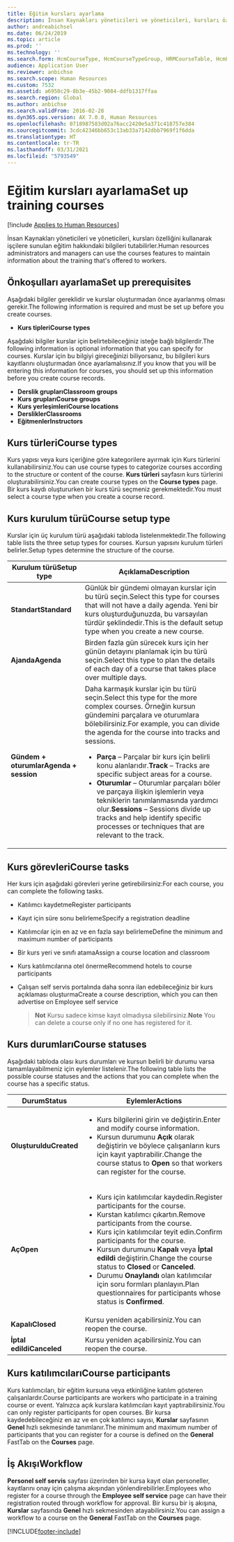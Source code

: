 ```yaml
---
title: Eğitim kursları ayarlama
description: İnsan Kaynakları yöneticileri ve yöneticileri, kursları özelliğini kullanarak işçilere sunulan eğitim hakkındaki bilgileri tutabilirler.
author: andreabichsel
ms.date: 06/24/2019
ms.topic: article
ms.prod: ''
ms.technology: ''
ms.search.form: HcmCourseType, HcmCourseTypeGroup, HRMCourseTable, HcmLearningWorkspace
audience: Application User
ms.reviewer: anbichse
ms.search.scope: Human Resources
ms.custom: 7532
ms.assetid: a6950c29-8b3e-45b2-9084-ddfb1317ffaa
ms.search.region: Global
ms.author: anbichse
ms.search.validFrom: 2016-02-28
ms.dyn365.ops.version: AX 7.0.0, Human Resources
ms.openlocfilehash: 0718987583d02a76acc2420e5a371c418757e384
ms.sourcegitcommit: 3cdc42346bb653c13ab33a7142dbb7969f1f6dda
ms.translationtype: HT
ms.contentlocale: tr-TR
ms.lasthandoff: 03/31/2021
ms.locfileid: "5793549"
---
```

# <a name="set-up-training-courses"></a><span data-ttu-id="016df-103">Eğitim kursları ayarlama</span><span class="sxs-lookup"><span data-stu-id="016df-103">Set up training courses</span></span>

[!include [Applies to Human Resources](../includes/applies-to-hr.md)]

<span data-ttu-id="016df-104">İnsan Kaynakları yöneticileri ve yöneticileri, kursları özelliğini kullanarak işçilere sunulan eğitim hakkındaki bilgileri tutabilirler.</span><span class="sxs-lookup"><span data-stu-id="016df-104">Human resources administrators and managers can use the courses features to maintain information about the training that's offered to workers.</span></span>

 <a name="set-up-prerequisites"></a><span data-ttu-id="016df-105">Önkoşulları ayarlama</span><span class="sxs-lookup"><span data-stu-id="016df-105">Set up prerequisites</span></span>
---------------------

<span data-ttu-id="016df-106">Aşağıdaki bilgiler gereklidir ve kurslar oluşturmadan önce ayarlanmış olması gerekir.</span><span class="sxs-lookup"><span data-stu-id="016df-106">The following information is required and must be set up before you create courses.</span></span>
-   <span data-ttu-id="016df-107">**Kurs tipleri**</span><span class="sxs-lookup"><span data-stu-id="016df-107">**Course types**</span></span>

<span data-ttu-id="016df-108">Aşağdaki bilgiler kurslar için belirtebileceğiniz isteğe bağlı bilgilerdir.</span><span class="sxs-lookup"><span data-stu-id="016df-108">The following information is optional information that you can specify for courses.</span></span> <span data-ttu-id="016df-109">Kurslar için bu bilgiyi gireceğinizi biliyorsanız, bu bilgileri kurs kayıtlarını oluşturmadan önce ayarlamalısınız.</span><span class="sxs-lookup"><span data-stu-id="016df-109">If you know that you will be entering this information for courses, you should set up this information before you create course records.</span></span>
-   <span data-ttu-id="016df-110">**Derslik grupları**</span><span class="sxs-lookup"><span data-stu-id="016df-110">**Classroom groups**</span></span>
-   <span data-ttu-id="016df-111">**Kurs grupları**</span><span class="sxs-lookup"><span data-stu-id="016df-111">**Course groups**</span></span>
-   <span data-ttu-id="016df-112">**Kurs yerleşimleri**</span><span class="sxs-lookup"><span data-stu-id="016df-112">**Course locations**</span></span>
-   <span data-ttu-id="016df-113">**Derslikler**</span><span class="sxs-lookup"><span data-stu-id="016df-113">**Classrooms**</span></span>
-   <span data-ttu-id="016df-114">**Eğitmenler**</span><span class="sxs-lookup"><span data-stu-id="016df-114">**Instructors**</span></span>

## <a name="course-types"></a><span data-ttu-id="016df-115">Kurs türleri</span><span class="sxs-lookup"><span data-stu-id="016df-115">Course types</span></span>
<span data-ttu-id="016df-116">Kurs yapısı veya kurs içeriğine göre kategorilere ayırmak için Kurs türlerini kullanabilirsiniz.</span><span class="sxs-lookup"><span data-stu-id="016df-116">You can use course types to categorize courses according to the structure or content of the course.</span></span> <span data-ttu-id="016df-117">**Kurs türleri** sayfasın kurs türlerini oluşturabilirsiniz.</span><span class="sxs-lookup"><span data-stu-id="016df-117">You can create course types on the **Course types** page.</span></span> <span data-ttu-id="016df-118">Bir kurs kaydı oluştururken bir kurs türü seçmeniz gerekmektedir.</span><span class="sxs-lookup"><span data-stu-id="016df-118">You must select a course type when you create a course record.</span></span>

## <a name="course-setup-type"></a><span data-ttu-id="016df-119"> Kurs kurulum türü</span><span class="sxs-lookup"><span data-stu-id="016df-119">Course setup type</span></span>
<span data-ttu-id="016df-120">Kurslar için üç kurulum türü aşağıdaki tabloda listelenmektedir.</span><span class="sxs-lookup"><span data-stu-id="016df-120">The following table lists the three setup types for courses.</span></span> <span data-ttu-id="016df-121">Kursun yapısını kurulum türleri belirler.</span><span class="sxs-lookup"><span data-stu-id="016df-121">Setup types determine the structure of the course.</span></span>

<table>
<thead>
<tr class="header">
<th><span data-ttu-id="016df-122">Kurulum türü</span><span class="sxs-lookup"><span data-stu-id="016df-122">Setup type</span></span></th>
<th><span data-ttu-id="016df-123">Açıklama</span><span class="sxs-lookup"><span data-stu-id="016df-123">Description</span></span></th>
</tr>
</thead>
<tbody>
<tr class="odd">
<td><span data-ttu-id="016df-124"><strong>Standart</strong></span><span class="sxs-lookup"><span data-stu-id="016df-124"><strong>Standard</strong></span></span></td>
<td><span data-ttu-id="016df-125">Günlük bir gündemi olmayan kurslar için bu türü seçin.</span><span class="sxs-lookup"><span data-stu-id="016df-125">Select this type for courses that will not have a daily agenda.</span></span> <span data-ttu-id="016df-126">Yeni bir kurs oluşturduğunuzda, bu varsayılan türdür şeklindedir.</span><span class="sxs-lookup"><span data-stu-id="016df-126">This is the default setup type when you create a new course.</span></span></td>
</tr>
<tr class="even">
<td><span data-ttu-id="016df-127"><strong>Ajanda</strong></span><span class="sxs-lookup"><span data-stu-id="016df-127"><strong>Agenda</strong></span></span></td>
<td><span data-ttu-id="016df-128">Birden fazla gün sürecek kurs için her günün detayını planlamak için bu türü seçin.</span><span class="sxs-lookup"><span data-stu-id="016df-128">Select this type to plan the details of each day of a course that takes place over multiple days.</span></span></td>
</tr>
<tr class="odd">
<td><span data-ttu-id="016df-129"><strong>Gündem + oturumlar</strong></span><span class="sxs-lookup"><span data-stu-id="016df-129"><strong>Agenda + session</strong></span></span></td>
<td><span data-ttu-id="016df-130">Daha karmaşık kurslar için bu türü seçin.</span><span class="sxs-lookup"><span data-stu-id="016df-130">Select this type for the more complex courses.</span></span> <span data-ttu-id="016df-131">Örneğin kursun gündemini parçalara ve oturumlara bölebilirsiniz.</span><span class="sxs-lookup"><span data-stu-id="016df-131">For example, you can divide the agenda for the course into tracks and sessions.</span></span>
<ul>
<li><span data-ttu-id="016df-132"><strong>Parça</strong> – Parçalar bir kurs için belirli konu alanlarıdır.</span><span class="sxs-lookup"><span data-stu-id="016df-132"><strong>Track</strong> – Tracks are specific subject areas for a course.</span></span></li>
<li><span data-ttu-id="016df-133"><strong>Oturumlar</strong> – Oturumlar parçaları böler ve parçaya ilişkin işlemlerin veya tekniklerin tanımlanmasında yardımcı olur.</span><span class="sxs-lookup"><span data-stu-id="016df-133"><strong>Sessions</strong> – Sessions divide up tracks and help identify specific processes or techniques that are relevant to the track.</span></span></li>
</ul></td>
</tr>
</tbody>
</table>

## <a name="course-tasks"></a><span data-ttu-id="016df-134"> Kurs görevleri</span><span class="sxs-lookup"><span data-stu-id="016df-134">Course tasks</span></span>
<span data-ttu-id="016df-135">Her kurs için aşağıdaki görevleri yerine getirebilirsiniz:</span><span class="sxs-lookup"><span data-stu-id="016df-135">For each course, you can complete the following tasks.</span></span>
- <span data-ttu-id="016df-136">Katılımcı kaydetme</span><span class="sxs-lookup"><span data-stu-id="016df-136">Register participants</span></span>
- <span data-ttu-id="016df-137">Kayıt için süre sonu belirleme</span><span class="sxs-lookup"><span data-stu-id="016df-137">Specify a registration deadline</span></span>
- <span data-ttu-id="016df-138">Katılımcılar için en az ve en fazla sayı belirleme</span><span class="sxs-lookup"><span data-stu-id="016df-138">Define the minimum and maximum number of participants</span></span>
- <span data-ttu-id="016df-139">Bir kurs yeri ve sınıfı atama</span><span class="sxs-lookup"><span data-stu-id="016df-139">Assign a course location and classroom</span></span>
- <span data-ttu-id="016df-140">Kurs katılımcılarına otel önerme</span><span class="sxs-lookup"><span data-stu-id="016df-140">Recommend hotels to course participants</span></span>
- <span data-ttu-id="016df-141">Çalışan self servis portalında daha sonra ilan edebileceğiniz bir kurs açıklaması oluşturma</span><span class="sxs-lookup"><span data-stu-id="016df-141">Create a course description, which you can then advertise on Employee self service</span></span>

  ><span data-ttu-id="016df-142">**Not** Kursu sadece kimse kayıt olmadıysa silebilirsiniz.</span><span class="sxs-lookup"><span data-stu-id="016df-142">**Note** You can delete a course only if no one has registered for it.</span></span> 

## <a name="course-statuses"></a><span data-ttu-id="016df-143">Kurs durumları</span><span class="sxs-lookup"><span data-stu-id="016df-143">Course statuses</span></span>
<span data-ttu-id="016df-144">Aşağıdaki tabloda olası kurs durumları ve kursun belirli bir durumu varsa tamamlayabilmeniz için eylemler listelenir.</span><span class="sxs-lookup"><span data-stu-id="016df-144">The following table lists the possible course statuses and the actions that you can complete when the course has a specific status.</span></span>

<table>
<thead>
<tr class="header">
<th><span data-ttu-id="016df-145">Durum</span><span class="sxs-lookup"><span data-stu-id="016df-145">Status</span></span></th>
<th><span data-ttu-id="016df-146">Eylemler</span><span class="sxs-lookup"><span data-stu-id="016df-146">Actions</span></span></th>
</tr>
</thead>
<tbody>
<tr class="odd">
<td><span data-ttu-id="016df-147"><strong>Oluşturuldu</strong></span><span class="sxs-lookup"><span data-stu-id="016df-147"><strong>Created</strong></span></span></td>
<td><ul>
<li><span data-ttu-id="016df-148">Kurs bilgilerini girin ve değiştirin.</span><span class="sxs-lookup"><span data-stu-id="016df-148">Enter and modify course information.</span></span></li>
<li><span data-ttu-id="016df-149">Kursun durumunu <strong>Açık</strong> olarak değiştirin ve böylece çalışanların kurs için kayıt yaptırabilir.</span><span class="sxs-lookup"><span data-stu-id="016df-149">Change the course status to <strong>Open</strong> so that workers can register for the course.</span></span></li>
</ul></td>
</tr>
<tr class="even">
<td><span data-ttu-id="016df-150"><strong>Aç</strong></span><span class="sxs-lookup"><span data-stu-id="016df-150"><strong>Open</strong></span></span></td>
<td><ul>
<li><span data-ttu-id="016df-151">Kurs için katılımcılar kaydedin.</span><span class="sxs-lookup"><span data-stu-id="016df-151">Register participants for the course.</span></span></li>
<li><span data-ttu-id="016df-152">Kurstan katılımcı çıkartın.</span><span class="sxs-lookup"><span data-stu-id="016df-152">Remove participants from the course.</span></span></li>
<li><span data-ttu-id="016df-153">Kurs için katılımcılar teyit edin.</span><span class="sxs-lookup"><span data-stu-id="016df-153">Confirm participants for the course.</span></span></li>
<li><span data-ttu-id="016df-154">Kursun durumunu <strong> Kapalı</strong> veya <strong>İptal edildi</strong> değiştirin.</span><span class="sxs-lookup"><span data-stu-id="016df-154">Change the course status to <strong>Closed</strong> or <strong>Canceled</strong>.</span></span></li>
<li><span data-ttu-id="016df-155">Durumu <strong>Onaylandı</strong> olan katılımcılar için soru formları planlayın.</span><span class="sxs-lookup"><span data-stu-id="016df-155">Plan questionnaires for participants whose status is <strong>Confirmed</strong>.</span></span></li>
</ul></td>
</tr>
<tr class="odd">
<td><span data-ttu-id="016df-156"><strong>Kapalı</strong></span><span class="sxs-lookup"><span data-stu-id="016df-156"><strong>Closed</strong></span></span></td>
<td><span data-ttu-id="016df-157">Kursu yeniden açabilirsiniz.</span><span class="sxs-lookup"><span data-stu-id="016df-157">You can reopen the course.</span></span></td>
</tr>
<tr class="even">
<td><span data-ttu-id="016df-158"><strong>İptal edildi</strong></span><span class="sxs-lookup"><span data-stu-id="016df-158"><strong>Canceled</strong></span></span></td>
<td><span data-ttu-id="016df-159">Kursu yeniden açabilirsiniz.</span><span class="sxs-lookup"><span data-stu-id="016df-159">You can reopen the course.</span></span></td>
</tr>
</tbody>
</table>

## <a name="course-participants"></a><span data-ttu-id="016df-160">Kurs katılımcıları</span><span class="sxs-lookup"><span data-stu-id="016df-160">Course participants</span></span>
<span data-ttu-id="016df-161">Kurs katılımcıları, bir eğitim kursuna veya etkinliğine katılım gösteren çalışanlardır.</span><span class="sxs-lookup"><span data-stu-id="016df-161">Course participants are workers who participate in a training course or event.</span></span> <span data-ttu-id="016df-162">Yalnızca açık kurslara katılımcıları kayıt yaptırabilirsiniz.</span><span class="sxs-lookup"><span data-stu-id="016df-162">You can only register participants for open courses.</span></span> <span data-ttu-id="016df-163">Bir kursa kaydedebileceğiniz en az ve en çok katılımcı sayısı, **Kurslar** sayfasının **Genel** hızlı sekmesinde tanımlanır.</span><span class="sxs-lookup"><span data-stu-id="016df-163">The minimum and maximum number of participants that you can register for a course is defined on the **General** FastTab on the **Courses** page.</span></span>

<a name="workflow"></a><span data-ttu-id="016df-164">İş Akışı</span><span class="sxs-lookup"><span data-stu-id="016df-164">Workflow</span></span>
--------

<span data-ttu-id="016df-165">**Personel self servis** sayfası üzerinden bir kursa kayıt olan personeller, kayıtlarını onay için çalışma akışından yönlendirebilirler.</span><span class="sxs-lookup"><span data-stu-id="016df-165">Employees who register for a course through the **Employee self service** page can have their registration routed through workflow for approval.</span></span> <span data-ttu-id="016df-166">Bir kursu bir iş akışına, **Kurslar** sayfasında **Genel** hızlı sekmesinden atayabilirsiniz.</span><span class="sxs-lookup"><span data-stu-id="016df-166">You can assign a workflow to a course on the **General** FastTab on the **Courses** page.</span></span>







[!INCLUDE[footer-include](../includes/footer-banner.md)]